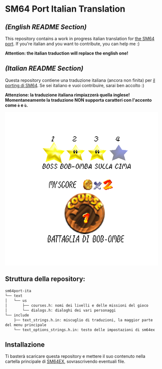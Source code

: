 # SM64 Port Italian Translation
## *(English README Section)*
This repository contains a work in progress italian translation for [the SM64 port](https://github.com/sm64-port/sm64-port).
If you're italian and you want to contribute, you can help me :)

**Attention: the italian traduction will replace the english one!**

## *(Italian README Section)*
Questa repository contiene una traduzione italiana (ancora non finita) per [il porting di SM64](https://github.com/sm64-port/sm64-port).
Se sei italiano e vuoi contribuire, sarai ben accolto :)

**Attenzione: la traduzione italiana rimpiazzerà quella inglese!**
**Momentaneamente la traduzione NON supporta caratteri con l'accento come `è` e `ù`.**

![Bob-Omb Battlefield](https://raw.githubusercontent.com/PGgamer2/sm64port-ita/master/modpreview.gif)

## Struttura della repository:
```
sm64port-ita
└── text
│   └── us
│       ├── courses.h: nomi dei livelli e delle missioni del gioco
│       └── dialogs.h: dialoghi dei vari personaggi
└── include
    ├── text_strings.h.in: miscuglio di traduzioni, la maggior parte del menu principale
    └── text_options_strings.h.in: testo delle impostazioni di sm64ex
```

## Installazione
Ti basterà scaricare questa repository e mettere il suo contenuto nella cartella principale di [SM64EX](https://github.com/sm64pc/sm64ex), sovrascrivendo eventuali file.
